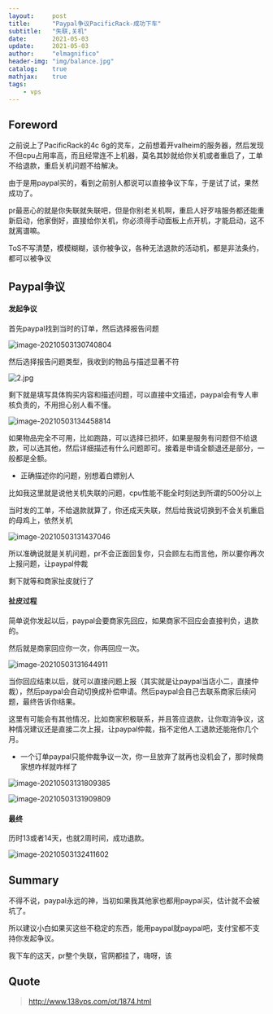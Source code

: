 ```yaml
---
layout:     post
title:      "Paypal争议PacificRack-成功下车"
subtitle:   "失联,关机"
date:       2021-05-03
update:     2021-05-03
author:     "elmagnifico"
header-img: "img/balance.jpg"
catalog:    true
mathjax:    true
tags:
    - vps
---
```


## Foreword

之前说上了PacificRack的4c 6g的灵车，之前想着开valheim的服务器，然后发现不但cpu占用率高，而且经常连不上机器，莫名其妙就给你关机或者重启了，工单不给退款，重启关机问题不给解决。

由于是用paypal买的，看到之前别人都说可以直接争议下车，于是试了试，果然成功了。



pr最恶心的就是你失联就失联吧，但是你别老关机啊，重启人好歹啥服务都还能重新启动，他家倒好，直接给你关机，你必须得手动面板上点开机，才能启动，这不就离谱嘛。

ToS不写清楚，模模糊糊，该你被争议，各种无法退款的活动机，都是非法条约，都可以被争议



## Paypal争议

#### 发起争议

首先paypal找到当时的订单，然后选择报告问题

![image-20210503130740804](https://i.loli.net/2021/05/03/oX9MTrZuAQiB3xy.png)



然后选择报告问题类型，我收到的物品与描述显著不符

![2.jpg](https://i.loli.net/2021/05/03/mh5vxFu6je3kd4G.jpg)

剩下就是填写具体购买内容和描述问题，可以直接中文描述，paypal会有专人审核负责的，不用担心别人看不懂。

![image-20210503134458814](https://i.loli.net/2021/05/03/z57W8kUKNa6XYOF.png)

如果物品完全不可用，比如跑路，可以选择已损坏，如果是服务有问题但不给退款，可以选其他，然后详细描述有什么问题即可。接着是申请全额退还是部分，一般都是全额。

- 正确描述你的问题，别想着白嫖别人

比如我这里就是说他关机失联的问题，cpu性能不能全时刻达到所谓的500分以上

当时发的工单，不给退款就算了，你还成天失联，然后给我说切换到不会关机重启的母鸡上，依然关机

![image-20210503131437046](https://i.loli.net/2021/05/03/xE2NlcPrGvHwC5i.png)

所以准确说就是关机问题，pr不会正面回复你，只会顾左右而言他，所以要你再次上报问题，让paypal仲裁

剩下就等和商家扯皮就行了



#### 扯皮过程

简单说你发起以后，paypal会要商家先回应，如果商家不回应会直接判负，退款的。

然后就是商家回应你一次，你再回应一次。

![image-20210503131644911](https://i.loli.net/2021/05/03/MJg5wx3AuVtB1s6.png)

当你回应结束以后，就可以直接问题上报（其实就是让paypal当店小二，直接仲裁），然后paypal会自动切换成补偿申请。然后paypal会自己去联系商家后续问题，最终告诉你结果。



这里有可能会有其他情况，比如商家积极联系，并且答应退款，让你取消争议，这种情况建议还是直接二次上报，让paypal仲裁，指不定他人工退款还能拖你几个月。

- 一个订单paypal只能仲裁争议一次，你一旦放弃了就再也没机会了，那时候商家想咋样就咋样了



![image-20210503131809385](https://i.loli.net/2021/05/03/13K7mzTq2B4YPni.png)

![image-20210503131909809](https://i.loli.net/2021/05/03/KalfSQrt6g7NWJd.png)



#### 最终

历时13或者14天，也就2周时间，成功退款。

![image-20210503132411602](https://i.loli.net/2021/05/03/GRV29vNteTz6juM.png)



## Summary

不得不说，paypal永远的神，当初如果我其他家也都用paypal买，估计就不会被坑了。

所以建议小白如果买这些不稳定的东西，能用paypal就paypal吧，支付宝都不支持你发起争议。



我下车的这天，pr整个失联，官网都挂了，嗨呀，该



## Quote

> http://www.138vps.com/ot/1874.html

